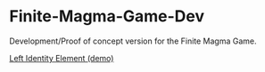 # Finite-Magma-Game-Dev
Development/Proof of concept version for the Finite Magma Game.

[Left Identity Element (demo)](https://ericgt.github.io/Finite-Magma-Game-Dev/Left%20Identity%20Element%20demo.html)
